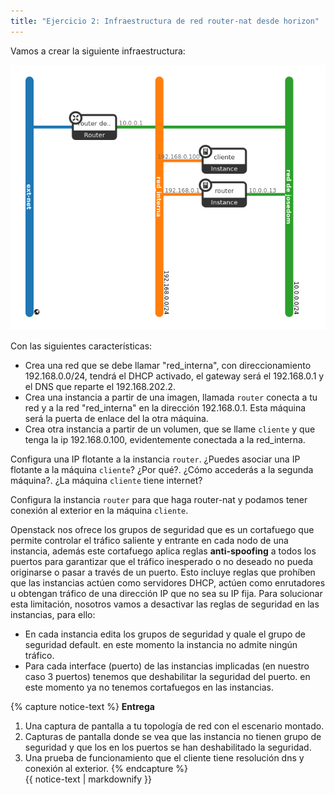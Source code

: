 ```yaml
---
title: "Ejercicio 2: Infraestructura de red router-nat desde horizon"
---
```


Vamos a crear la siguiente infraestructura:

![os](img/router-nat.png)

Con las siguientes características:

* Crea una red que se debe llamar "red_interna", con direccionamiento 192.168.0.0/24, tendrá el DHCP activado, el gateway será el 192.168.0.1 y el DNS que reparte el 192.168.202.2.
* Crea una instancia a partir de una imagen, llamada `router` conecta a tu red y a la red "red_interna" en la dirección 192.168.0.1. Esta máquina será la puerta de enlace del la otra máquina.
* Crea otra instancia a partir de un volumen, que se llame `cliente` y que tenga la ip 192.168.0.100, evidentemente conectada a la red_interna.

Configura una IP flotante a la instancia `router`. ¿Puedes asociar una IP flotante a la máquina `cliente`? ¿Por qué?. ¿Cómo accederás a la segunda máquina?. ¿La máquina `cliente` tiene internet?

Configura la instancia `router` para que haga router-nat y podamos tener conexión al exterior en la máquina `cliente`.

Openstack nos ofrece los grupos de seguridad que es un cortafuego que permite controlar el tráfico saliente y entrante en cada nodo de una instancia, además este cortafuego  aplica reglas **anti-spoofing** a todos los puertos para garantizar que el tráfico inesperado o no deseado no pueda originarse o pasar a través de un puerto. Esto incluye reglas que prohíben que las instancias actúen como servidores DHCP, actúen como enrutadores u obtengan tráfico de una dirección IP que no sea su IP fija. Para solucionar esta limitación, nosotros vamos a desactivar las reglas de seguridad en las instancias, para ello:

* En cada instancia edita los grupos de seguridad y quale el grupo de seguridad default. en este momento la instancia no admite ningún tráfico.
* Para cada interface (puerto) de las instancias implicadas (en nuestro caso 3 puertos) tenemos que deshabilitar la seguridad del puerto. en este momento ya no tenemos cortafuegos en las instancias.

{% capture notice-text %}
**Entrega**

1. Una captura de pantalla a tu topología de red con el escenario montado.
2. Capturas de pantalla donde se vea que las instancia no tienen grupo de seguridad y que los en los puertos se han deshabilitado la seguridad.
3. Una prueba de funcionamiento que el cliente tiene resolución dns y conexión al exterior.
{% endcapture %}<div class="notice--info">{{ notice-text | markdownify }}</div>